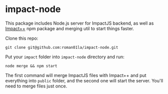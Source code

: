 impact-node
===========

This package includes Node.js server for ImpactJS backend, as well as [Impact++](https://github.com/roman01la/impactplusplus) npm package and merging util to start things faster.

Clone this repo:

`git clone git@github.com:roman01la/impact-node.git`

Put your `impact` folder into `impact-node` directory and run:

`node merge && npm start`

The first command will merge ImpactJS files with Impact++ and put everything into `public` folder, and the second one will start the server. You'll need to merge files just once.

